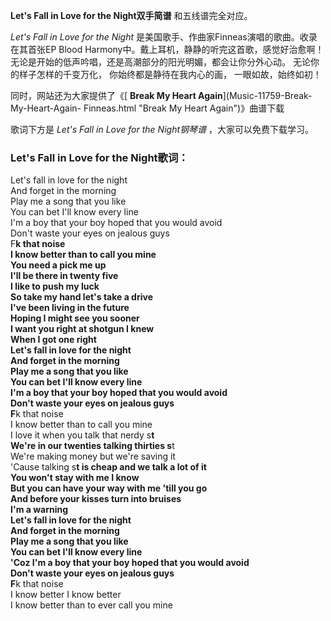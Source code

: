 

**Let's Fall in Love for the Night双手简谱** 和五线谱完全对应。

_Let's Fall in Love for the Night_ 是美国歌手、作曲家Finneas演唱的歌曲。收录在其首张EP Blood
Harmony中。戴上耳机，静静的听完这首歌，感觉好治愈啊！无论是开始的低声吟唱，还是高潮部分的阳光明媚，都会让你分外心动。 无论你的样子怎样的千变万化，
你始终都是静待在我内心的画， 一眼如故，始终如初！

同时，网站还为大家提供了《[ **Break My Heart Again**](Music-11759-Break-My-Heart-Again-
Finneas.html "Break My Heart Again")》曲谱下载

歌词下方是 _Let's Fall in Love for the Night钢琴谱_ ，大家可以免费下载学习。

### Let's Fall in Love for the Night歌词：

Let's fall in love for the night  
And forget in the morning  
Play me a song that you like  
You can bet I'll know every line  
I'm a boy that your boy hoped that you would avoid  
Don't waste your eyes on jealous guys  
F**k that noise  
I know better than to call you mine  
You need a pick me up  
I'll be there in twenty five  
I like to push my luck  
So take my hand let's take a drive  
I've been living in the future  
Hoping I might see you sooner  
I want you right at shotgun I knew  
When I got one right  
Let's fall in love for the night  
And forget in the morning  
Play me a song that you like  
You can bet I'll know every line  
I'm a boy that your boy hoped that you would avoid  
Don't waste your eyes on jealous guys  
F**k that noise  
I know better than to call you mine  
I love it when you talk that nerdy s**t  
We're in our twenties talking thirties s**t  
We're making money but we're saving it  
'Cause talking s**t is cheap and we talk a lot of it  
You won't stay with me I know  
But you can have your way with me 'till you go  
And before your kisses turn into bruises  
I'm a warning  
Let's fall in love for the night  
And forget in the morning  
Play me a song that you like  
You can bet I'll know every line  
'Coz I'm a boy that your boy hoped that you would avoid  
Don't waste your eyes on jealous guys  
F**k that noise  
I know better I know better  
I know better than to ever call you mine

